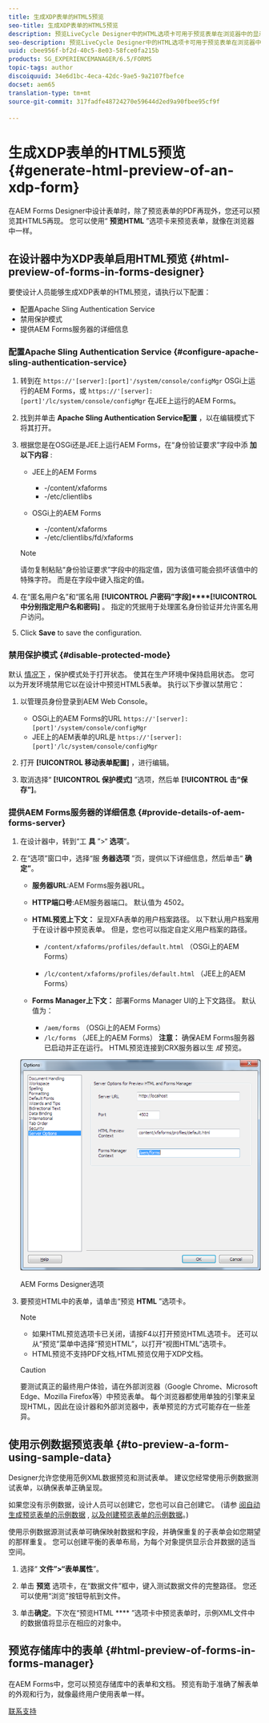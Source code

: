 ```yaml
---
title: 生成XDP表单的HTML5预览
seo-title: 生成XDP表单的HTML5预览
description: 预览LiveCycle Designer中的HTML选项卡可用于预览表单在浏览器中的显示效果。
seo-description: 预览LiveCycle Designer中的HTML选项卡可用于预览表单在浏览器中的显示效果。
uuid: cbee956f-bf2d-40c5-8e03-58fce0fa215b
products: SG_EXPERIENCEMANAGER/6.5/FORMS
topic-tags: author
discoiquuid: 34e6d1bc-4eca-42dc-9ae5-9a2107fbefce
docset: aem65
translation-type: tm+mt
source-git-commit: 317fadfe48724270e59644d2ed9a90fbee95cf9f

---
```



# 生成XDP表单的HTML5预览{#generate-html-preview-of-an-xdp-form}

在AEM Forms Designer中设计表单时，除了预览表单的PDF再现外，您还可以预览其HTML5再现。 您可以使用“ **预览HTML** ”选项卡来预览表单，就像在浏览器中一样。

## 在设计器中为XDP表单启用HTML预览 {#html-preview-of-forms-in-forms-designer}

要使设计人员能够生成XDP表单的HTML预览，请执行以下配置：

* 配置Apache Sling Authentication Service
* 禁用保护模式
* 提供AEM Forms服务器的详细信息

### 配置Apache Sling Authentication Service {#configure-apache-sling-authentication-service}

1. 转到在 `https://'[server]:[port]'/system/console/configMgr` OSGi上运行的AEM Forms，或
   `https://'[server]:[port]'/lc/system/console/configMgr` 在JEE上运行的AEM Forms。
1. 找到并单击 **Apache Sling Authentication Service配置** ，以在编辑模式下将其打开。

1. 根据您是在OSGi还是JEE上运行AEM Forms，在“身份验证要求”字段中添 **加以下内容** :

   * JEE上的AEM Forms

      * -/content/xfaforms
      * -/etc/clientlibs
   * OSGi上的AEM Forms

      * -/content/xfaforms
      * -/etc/clientlibs/fd/xfaforms
   >[!NOTE]
   >
   >请勿复制粘贴“身份验证要求”字段中的指定值，因为该值可能会损坏该值中的特殊字符。 而是在字段中键入指定的值。

1. 在“匿名用户名”和“匿名用 **[!UICONTROL 户密码”字段]****[!UICONTROL 中分别指定用户名和密码]** 。 指定的凭据用于处理匿名身份验证并允许匿名用户访问。
1. Click **Save** to save the configuration.

### 禁用保护模式 {#disable-protected-mode}

默认 [情况下](../../forms/using/get-xdp-pdf-documents-aem.md) ，保护模式处于打开状态。 使其在生产环境中保持启用状态。 您可以为开发环境禁用它以在设计中预览HTML5表单。 执行以下步骤以禁用它：

1. 以管理员身份登录到AEM Web Console。

   * OSGi上的AEM Forms的URL `https://'[server]:[port]'/system/console/configMgr`
   * JEE上的AEM表单的URL是 `https://'[server]:[port]'/lc/system/console/configMgr`

1. 打开 **[!UICONTROL 移动表单配置]** ，进行编辑。
1. 取消选择“ **[!UICONTROL 保护模式]** ”选项，然后单 **[!UICONTROL 击“保存”]**。

### 提供AEM Forms服务器的详细信息 {#provide-details-of-aem-forms-server}

1. 在设计器中，转到“工 **具** ”>“ **选项**”。
1. 在“选项”窗口中，选择“服 **务器选项** ”页，提供以下详细信息，然后单击“ **确定”**。

   * **服务器URL**:AEM Forms服务器URL。

   * **HTTP端口号**:AEM服务器端口。 默认值为 4502。
   * **HTML预览上下文：** 呈现XFA表单的用户档案路径。 以下默认用户档案用于在设计器中预览表单。 但是，您也可以指定自定义用户档案的路径。

      * `/content/xfaforms/profiles/default.html` （OSGi上的AEM Forms）

      * `/lc/content/xfaforms/profiles/default.html` （JEE上的AEM Forms）
   * **Forms Manager上下文：** 部署Forms Manager UI的上下文路径。 默认值为：

      * `/aem/forms` （OSGi上的AEM Forms）
      * `/lc/forms` （JEE上的AEM Forms）
   **注意：** 确保AEM Forms服务器已启动并正在运行。 HTML预览连接到CRX服务器以生 *成* 预览。

   ![AEM Forms Designer选项 ](assets/server_options.png)

   AEM Forms Designer选项

1. 要预览HTML中的表单，请单击“预览 **HTML** ”选项卡。

   >[!NOTE]
   >
   >
   >
   >
   >    * 如果HTML预览选项卡已关闭，请按F4以打开预览HTML选项卡。 还可以从“预览”菜单中选择“预览HTML”，以打开“视图HTML”选项卡。
   >    * HTML预览不支持PDF文档,HTML预览仅用于XDP文档。


   >[!CAUTION]
   >
   >要测试真正的最终用户体验，请在外部浏览器（Google Chrome、Microsoft Edge、Mozilla Firefox等）中预览表单。 每个浏览器都使用单独的引擎来呈现HTML，因此在设计器和外部浏览器中，表单预览的方式可能存在一些差异。

## 使用示例数据预览表单 {#to-preview-a-form-using-sample-data}

Designer允许您使用范例XML数据预览和测试表单。 建议您经常使用示例数据测试表单，以确保表单正确呈现。

如果您没有示例数据，设计人员可以创建它，您也可以自己创建它。 (请参 [阅自动生成预览表单的示例数据](https://help.adobe.com/en_US/AEMForms/6.1/DesignerHelp/WS107c29ade9134a2c136ae6f212a1f379c94-8000.2.html#WS92d06802c76abadb-728f46ac129b395660c-7efe.2) , [以及创建预览表单的示例数据](https://help.adobe.com/en_US/AEMForms/6.1/DesignerHelp/WS107c29ade9134a2c136ae6f212a1f379c94-8000.2.html#WS92d06802c76abadb-728f46ac129b395660c-7eff.2)。)

使用示例数据源测试表单可确保映射数据和字段，并确保重复的子表单会如您期望的那样重复。 您可以创建平衡的表单布局，为每个对象提供显示合并数据的适当空间。

1. 选择“ **文件”>“表单属性**”。

1. 单击 **预览** 选项卡，在“数据文件”框中，键入测试数据文件的完整路径。 您还可以使用“浏览”按钮导航到文件。

1. 单击&#x200B;**确定**。下次在“预览HTML **** ”选项卡中预览表单时，示例XML文件中的数据值将显示在相应的对象中。

## 预览存储库中的表单 {#html-preview-of-forms-in-forms-manager}

在AEM Forms中，您可以预览存储库中的表单和文档。 预览有助于准确了解表单的外观和行为，就像最终用户使用表单一样。

[联系支持](https://www.adobe.com/account/sign-in.supportportal.html)
